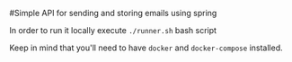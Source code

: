 #Simple API for sending and storing emails using spring 

In order to run it locally execute `./runner.sh` bash script 

Keep in mind that you'll need to have `docker` and `docker-compose` installed.
